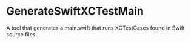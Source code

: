 # GenerateSwiftXCTestMain
A tool that generates a main.swift that runs XCTestCases found in Swift source files.
